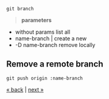 	git branch
> **parameters**
* without params list all
* name-branch | create a new
* -D name-branch remove locally

## Remove a remote branch
	git push origin :name-branch

[&laquo; back](https://github.com/MRCardoso/git-code/blob/master/topics/basic.md) |
[next &raquo;](https://github.com/MRCardoso/git-code/blob/master/topics/checkout.md)
